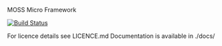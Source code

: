 MOSS Micro Framework

[![Build Status](https://travis-ci.org/Potfur/moss.png?branch=master)](https://travis-ci.org/Potfur/moss)

For licence details see LICENCE.md
Documentation is available in ./docs/
